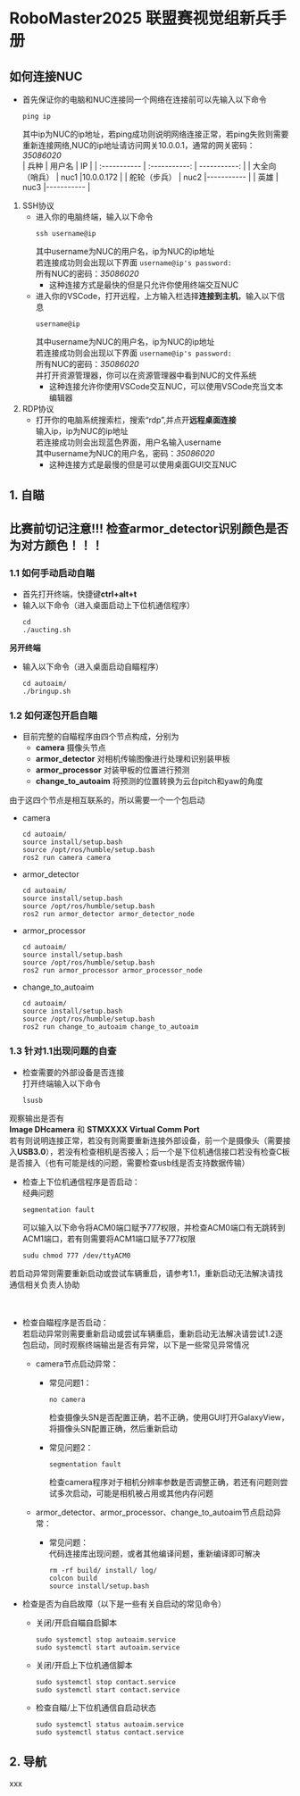 # RoboMaster2025 联盟赛视觉组新兵手册
## 如何连接NUC
+ 首先保证你的电脑和NUC连接同一个网络在连接前可以先输入以下命令<br>
    ```shell
    ping ip
    ```
    其中ip为NUC的ip地址，若ping成功则说明网络连接正常，若ping失败则需要重新连接网络,NUC的ip地址请访问网关10.0.0.1，通常的网关密码：*35086020*<br>
    | 兵种      | 用户名 |  IP |
    | :----------- | :-----------: | -----------: |
    | 大全向（哨兵）      | nuc1       |10.0.0.172 |
    | 舵轮（步兵）   | nuc2        |----------- |
    | 英雄   | nuc3        |----------- |
1. SSH协议<br>
    + 进入你的电脑终端，输入以下命令
        ```shell
        ssh username@ip
        ```
        其中username为NUC的用户名，ip为NUC的ip地址<br>
        若连接成功则会出现以下界面
            ```
            username@ip's password:
            ```<br>
        所有NUC的密码：*35086020*<br>
        + 这种连接方式是最快的但是只允许你使用终端交互NUC
    + 进入你的VSCode，打开远程，上方输入栏选择**连接到主机**，输入以下信息
        ```
        username@ip
        ```
        其中username为NUC的用户名，ip为NUC的ip地址<br>
        若连接成功则会出现以下界面
            ```
            username@ip's password:
            ```<br>
        所有NUC的密码：*35086020*<br>
        并打开资源管理器，你可以在资源管理器中看到NUC的文件系统<br>
        + 这种连接允许你使用VSCode交互NUC，可以使用VSCode充当文本编辑器
2. RDP协议<br>
    + 打开你的电脑系统搜索栏，搜索“rdp”,并点开**远程桌面连接**<br>
        输入ip，ip为NUC的ip地址<br>
        若连接成功则会出现蓝色界面，用户名输入username<br>
        其中username为NUC的用户名，密码：*35086020*<br>
        + 这种连接方式是最慢的但是可以使用桌面GUI交互NUC
## 1. 自瞄
## **比赛前切记注意!!! 检查armor_detector识别颜色是否为对方颜色！！！**
### 1.1 如何手动启动自瞄
+ 首先打开终端，快捷键**ctrl+alt+t**
+ 输入以下命令（进入桌面启动上下位机通信程序）
    ```shell
    cd 
    ./aucting.sh
    ```
**另开终端**
+ 输入以下命令（进入桌面启动自瞄程序）
    ```shell
    cd autoaim/
    ./bringup.sh
    ```
### 1.2 如何逐包开启自瞄
+ 目前完整的自瞄程序由四个节点构成，分别为
  + **camera** 摄像头节点
  + **armor_detector** 对相机传输图像进行处理和识别装甲板
  + **armor_processor** 对装甲板的位置进行预测
  + **change_to_autoaim** 将预测的位置转换为云台pitch和yaw的角度

由于这四个节点是相互联系的，所以需要一个一个包启动
+ camera
    ```shell
    cd autoaim/
    source install/setup.bash
    source /opt/ros/humble/setup.bash
    ros2 run camera camera
    ```
+ armor_detector
    ```shell
    cd autoaim/
    source install/setup.bash
    source /opt/ros/humble/setup.bash
    ros2 run armor_detector armor_detector_node
    ```
+ armor_processor
    ```shell
    cd autoaim/
    source install/setup.bash
    source /opt/ros/humble/setup.bash
    ros2 run armor_processor armor_processor_node
    ```
+ change_to_autoaim
    ```shell
    cd autoaim/
    source install/setup.bash
    source /opt/ros/humble/setup.bash
    ros2 run change_to_autoaim change_to_autoaim
    ```

### 1.3 针对1.1出现问题的自查
+ 检查需要的外部设备是否连接<br>
打开终端输入以下命令
    ```shell
    lsusb
    ```
观察输出是否有
<br>**Image DHcamera** 和 **STMXXXX Virtual Comm Port**
<br>若有则说明连接正常，若没有则需要重新连接外部设备，前一个是摄像头（需要接入**USB3.0**），若没有检查相机是否接入；后一个是下位机通信接口若没有检查C板是否接入（也有可能是线的问题，需要检查usb线是否支持数据传输）<br>
+ 检查上下位机通信程序是否启动：<br>
经典问题
    ```shell
    segmentation fault
    ```
    可以输入以下命令将ACM0端口赋予777权限，并检查ACM0端口有无跳转到ACM1端口，若有则需要将ACM1端口赋予777权限
    ```shell
    sudu chmod 777 /dev/ttyACM0
    ```
若启动异常则需要重新启动或尝试车辆重启，请参考1.1，重新启动无法解决请找通信相关负责人协助<br>    
<br>

+ 检查自瞄程序是否启动：<br>
若启动异常则需要重新启动或尝试车辆重启，重新启动无法解决请尝试1.2逐包启动，同时观察终端输出是否有异常，以下是一些常见异常情况
    + camera节点启动异常：<br>
        + 常见问题1：<br>
            ```shell
            no camera
            ```
            检查摄像头SN是否配置正确，若不正确，使用GUI打开GalaxyView，将摄像头SN配置正确，然后重新启动<br>

        + 常见问题2：<br>
            ```shell
            segmentation fault
            ```
            检查camera程序对于相机分辨率参数是否调整正确，若还有问题则尝试多次启动，可能是相机被占用或其他内存问题<br>

    + armor_detector、armor_processor、change_to_autoaim节点启动异常：<br>
        + 常见问题：<br>
        代码连接库出现问题，或者其他编译问题，重新编译即可解决
            ```shell
            rm -rf build/ install/ log/
            colcon build
            source install/setup.bash
            ```

+ 检查是否为自启故障（以下是一些有关自启动的常见命令）
    + 关闭/开启自瞄自启脚本<br>
        ```shell
        sudo systemctl stop autoaim.service
        sudo systemctl start autoaim.service
        ```
    + 关闭/开启上下位机通信脚本<br>
        ```shell
        sudo systemctl stop contact.service
        sudo systemctl start contact.service
        ```        
    + 检查自瞄/上下位机通信自启动状态<br>
        ```shell
        sudo systemctl status autoaim.service
        sudo systemctl status contact.service
        ```
## 2. 导航
xxx